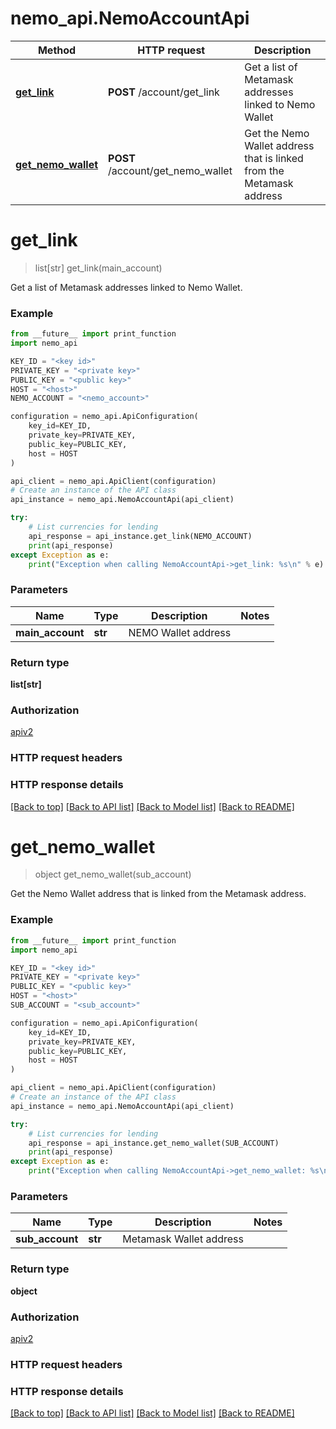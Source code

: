 # nemo_api.NemoAccountApi

Method | HTTP request | Description
------------- | ------------- | -------------
[**get_link**](NemoAccountApi.md#get_link) | **POST** /account/get_link | Get a list of Metamask addresses linked to Nemo Wallet
[**get_nemo_wallet**](NemoAccountApi.md#get_nemo_wallet) | **POST** /account/get_nemo_wallet | Get the Nemo Wallet address that is linked from the Metamask address

# **get_link**
> list[str] get_link(main_account)

Get a list of Metamask addresses linked to Nemo Wallet.

### Example

```python
from __future__ import print_function
import nemo_api

KEY_ID = "<key id>"
PRIVATE_KEY = "<private key>"
PUBLIC_KEY = "<public key>"
HOST = "<host>"
NEMO_ACCOUNT = "<nemo_account>"

configuration = nemo_api.ApiConfiguration(
    key_id=KEY_ID,
    private_key=PRIVATE_KEY,
    public_key=PUBLIC_KEY,
    host = HOST
)

api_client = nemo_api.ApiClient(configuration)
# Create an instance of the API class
api_instance = nemo_api.NemoAccountApi(api_client)

try:
    # List currencies for lending
    api_response = api_instance.get_link(NEMO_ACCOUNT)
    print(api_response)
except Exception as e:
    print("Exception when calling NemoAccountApi->get_link: %s\n" % e)
```

### Parameters

Name | Type | Description  | Notes
------------- | ------------- | ------------- | -------------
 **main_account** | **str**| NEMO Wallet address | 

### Return type

**list[str]**

### Authorization

[apiv2](./README.md#apiv2)

### HTTP request headers

### HTTP response details

[[Back to top]](#) [[Back to API list]](./README.md#documentation-for-api-endpoints) [[Back to Model list]](./README.md#documentation-for-models) [[Back to README]](./README.md)

# **get_nemo_wallet**
> object get_nemo_wallet(sub_account)

Get the Nemo Wallet address that is linked from the Metamask address.

### Example

```python
from __future__ import print_function
import nemo_api

KEY_ID = "<key id>"
PRIVATE_KEY = "<private key>"
PUBLIC_KEY = "<public key>"
HOST = "<host>"
SUB_ACCOUNT = "<sub_account>"

configuration = nemo_api.ApiConfiguration(
    key_id=KEY_ID,
    private_key=PRIVATE_KEY,
    public_key=PUBLIC_KEY,
    host = HOST
)

api_client = nemo_api.ApiClient(configuration)
# Create an instance of the API class
api_instance = nemo_api.NemoAccountApi(api_client)

try:
    # List currencies for lending
    api_response = api_instance.get_nemo_wallet(SUB_ACCOUNT)
    print(api_response)
except Exception as e:
    print("Exception when calling NemoAccountApi->get_nemo_wallet: %s\n" % e)
```

### Parameters

Name | Type | Description  | Notes
------------- | ------------- | ------------- | -------------
 **sub_account** | **str**| Metamask Wallet address | 

### Return type

**object**

### Authorization

[apiv2](./README.md#apiv2)

### HTTP request headers

### HTTP response details

[[Back to top]](#) [[Back to API list]](./README.md#documentation-for-api-endpoints) [[Back to Model list]](./README.md#documentation-for-models) [[Back to README]](./README.md)